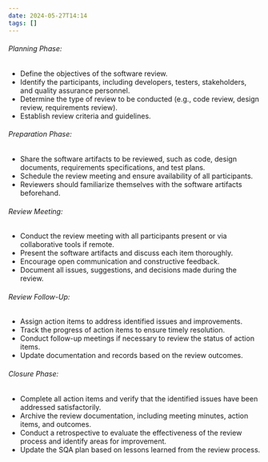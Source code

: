 ```yaml
---
date: 2024-05-27T14:14
tags: []
---
```

###### Planning Phase:

- Define the objectives of the software review.
- Identify the participants, including developers, testers, stakeholders, and quality assurance personnel.
- Determine the type of review to be conducted (e.g., code review, design review, requirements review).
- Establish review criteria and guidelines.

###### Preparation Phase:

- Share the software artifacts to be reviewed, such as code, design documents, requirements specifications, and test plans.
- Schedule the review meeting and ensure availability of all participants.
- Reviewers should familiarize themselves with the software artifacts beforehand.

###### Review Meeting:

- Conduct the review meeting with all participants present or via collaborative tools if remote.
- Present the software artifacts and discuss each item thoroughly.
- Encourage open communication and constructive feedback.
- Document all issues, suggestions, and decisions made during the review.

###### Review Follow-Up:

- Assign action items to address identified issues and improvements.
- Track the progress of action items to ensure timely resolution.
- Conduct follow-up meetings if necessary to review the status of action items.
- Update documentation and records based on the review outcomes.

###### Closure Phase:

- Complete all action items and verify that the identified issues have been addressed satisfactorily.
- Archive the review documentation, including meeting minutes, action items, and outcomes.
- Conduct a retrospective to evaluate the effectiveness of the review process and identify areas for improvement.
- Update the SQA plan based on lessons learned from the review process.